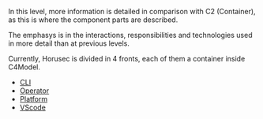 In this level, more information is detailed in comparison with C2 (Container), as this is where the component parts are described.

The emphasys is in the interactions, responsibilities and technologies used in more detail than at previous levels.

Currently, Horusec is divided in 4 fronts, each of them a container inside C4Model.

- [CLI](C3-Component/CLI/HOME)
- [Operator](C3-Component/Operator/HOME)
- [Platform](C3-Component/Platform/HOME)
- [VScode](C3-Component/VScode/HOME)